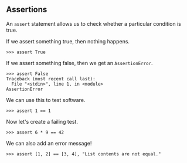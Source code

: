 ## Assertions

An `assert` statement allows us to check whether a particular condition
is true.

If we assert something true, then nothing happens.

```pycon
>>> assert True
```

If we assert something false, then we get an `AssertionError`.

```pycon
>>> assert False
Traceback (most recent call last):
  File "<stdin>", line 1, in <module>
AssertionError
```
We can use this to test software.

```pycon
>>> assert 1 == 1
```

Now let's create a failing test.

```pycon
>>> assert 6 * 9 == 42
```

We can also add an error message!

```pycon
>>> assert [1, 2] == [3, 4], "List contents are not equal."
```
